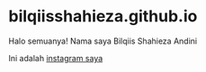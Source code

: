 # bilqiisshahieza.github.io
Halo semuanya! Nama saya Bilqiis Shahieza Andini

Ini adalah [instagram saya](www.instagram.com/bilqiisha)
